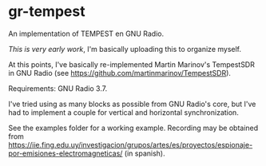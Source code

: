 # gr-tempest
An implementation of TEMPEST en GNU Radio. 

*This is very early work*, I'm basically uploading this to organize myself. 

At this points, I've basically re-implemented Martin Marinov's TempestSDR in GNU Radio (see https://github.com/martinmarinov/TempestSDR). 

Requirements: GNU Radio 3.7. 

I've tried using as many blocks as possible from GNU Radio's core, but I've had to implement a couple for vertical and horizontal synchronization. 

See the examples folder for a working example. Recording may be obtained from https://iie.fing.edu.uy/investigacion/grupos/artes/es/proyectos/espionaje-por-emisiones-electromagneticas/ (in spanish).

